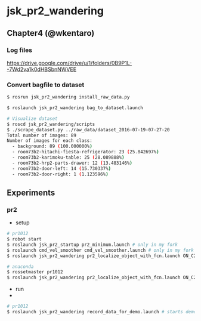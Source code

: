 # jsk_pr2_wandering


## Chapter4 (@wkentaro)


### Log files

https://drive.google.com/drive/u/1/folders/0B9P1L--7Wd2va1k0dHBSbnNWVEE


### Convert bagfile to dataset

```bash
$ rosrun jsk_pr2_wandering install_raw_data.py

$ roslaunch jsk_pr2_wandering bag_to_dataset.launch

# Visualize dataset
$ roscd jsk_pr2_wandering/scripts
$ ./scrape_dataset.py ../raw_data/dataset_2016-07-19-07-27-20
Total number of images: 89
Number of images for each class:
  - background: 89 (100.000000%)
  - room73b2-hitachi-fiesta-refrigerator: 23 (25.842697%)
  - room73b2-karimoku-table: 25 (28.089888%)
  - room73b2-hrp2-parts-drawer: 12 (13.483146%)
  - room73b2-door-left: 14 (15.730337%)
  - room73b2-door-right: 1 (1.123596%)
```

## Experiments

### pr2

- setup

```bash
# pr1012
$ robot start
$ roslaunch jsk_pr2_startup pr2_minimum.launch # only in my fork
$ roslaunch cmd_vel_smoother cmd_vel_smoother.launch # only in my fork
$ roslaunch jsk_pr2_wandering pr2_localize_object_with_fcn.launch ON_C2:=true rviz:=false
```

```bash
# anaconda
$ rossetmaster pr1012
$ roslaunch jsk_pr2_wandering pr2_localize_object_with_fcn.launch ON_C2:=false rviz:=false
```

- run
- 
```bash
# pr1012
$ roslaunch jsk_pr2_wandering record_data_for_demo.launch # starts demo
```
